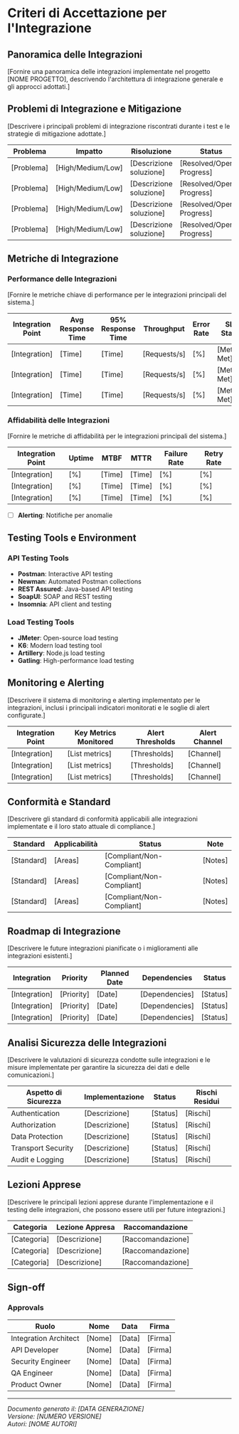 # Criteri di Accettazione per l'Integrazione

## Panoramica delle Integrazioni

[Fornire una panoramica delle integrazioni implementate nel progetto [NOME PROGETTO], descrivendo l'architettura di integrazione generale e gli approcci adottati.]

## Problemi di Integrazione e Mitigazione

[Descrivere i principali problemi di integrazione riscontrati durante i test e le strategie di mitigazione adottate.]

| Problema | Impatto | Risoluzione | Status |
|---------|---------|------------|--------|
| [Problema] | [High/Medium/Low] | [Descrizione soluzione] | [Resolved/Open/In Progress] |
| [Problema] | [High/Medium/Low] | [Descrizione soluzione] | [Resolved/Open/In Progress] |
| [Problema] | [High/Medium/Low] | [Descrizione soluzione] | [Resolved/Open/In Progress] |
| [Problema] | [High/Medium/Low] | [Descrizione soluzione] | [Resolved/Open/In Progress] |

## Metriche di Integrazione

### Performance delle Integrazioni

[Fornire le metriche chiave di performance per le integrazioni principali del sistema.]

| Integration Point | Avg Response Time | 95% Response Time | Throughput | Error Rate | SLA Status |
|------------------|------------------|-------------------|-----------|-----------|-----------|
| [Integration] | [Time] | [Time] | [Requests/s] | [%] | [Met/Not Met] |
| [Integration] | [Time] | [Time] | [Requests/s] | [%] | [Met/Not Met] |
| [Integration] | [Time] | [Time] | [Requests/s] | [%] | [Met/Not Met] |

### Affidabilità delle Integrazioni

[Fornire le metriche di affidabilità per le integrazioni principali del sistema.]

| Integration Point | Uptime | MTBF | MTTR | Failure Rate | Retry Rate |
|------------------|--------|------|------|-------------|-----------|
| [Integration] | [%] | [Time] | [Time] | [%] | [%] |
| [Integration] | [%] | [Time] | [Time] | [%] | [%] |
| [Integration] | [%] | [Time] | [Time] | [%] | [%] |
- [ ] **Alerting**: Notifiche per anomalie

## Testing Tools e Environment

### API Testing Tools

- **Postman**: Interactive API testing
- **Newman**: Automated Postman collections
- **REST Assured**: Java-based API testing
- **SoapUI**: SOAP and REST testing
- **Insomnia**: API client and testing

### Load Testing Tools

- **JMeter**: Open-source load testing
- **K6**: Modern load testing tool
- **Artillery**: Node.js load testing
- **Gatling**: High-performance load testing

## Monitoring e Alerting

[Descrivere il sistema di monitoring e alerting implementato per le integrazioni, inclusi i principali indicatori monitorati e le soglie di alert configurate.]

| Integration Point | Key Metrics Monitored | Alert Thresholds | Alert Channel |
|------------------|----------------------|-----------------|---------------|
| [Integration] | [List metrics] | [Thresholds] | [Channel] |
| [Integration] | [List metrics] | [Thresholds] | [Channel] |
| [Integration] | [List metrics] | [Thresholds] | [Channel] |

## Conformità e Standard

[Descrivere gli standard di conformità applicabili alle integrazioni implementate e il loro stato attuale di compliance.]

| Standard | Applicabilità | Status | Note |
|---------|--------------|--------|------|
| [Standard] | [Areas] | [Compliant/Non-Compliant] | [Notes] |
| [Standard] | [Areas] | [Compliant/Non-Compliant] | [Notes] |
| [Standard] | [Areas] | [Compliant/Non-Compliant] | [Notes] |

## Roadmap di Integrazione

[Descrivere le future integrazioni pianificate o i miglioramenti alle integrazioni esistenti.]

| Integration | Priority | Planned Date | Dependencies | Status |
|------------|----------|-------------|-------------|--------|
| [Integration] | [Priority] | [Date] | [Dependencies] | [Status] |
| [Integration] | [Priority] | [Date] | [Dependencies] | [Status] |
| [Integration] | [Priority] | [Date] | [Dependencies] | [Status] |

## Analisi Sicurezza delle Integrazioni

[Descrivere le valutazioni di sicurezza condotte sulle integrazioni e le misure implementate per garantire la sicurezza dei dati e delle comunicazioni.]

| Aspetto di Sicurezza | Implementazione | Status | Rischi Residui |
|--------------------|----------------|--------|---------------|
| Authentication | [Descrizione] | [Status] | [Rischi] |
| Authorization | [Descrizione] | [Status] | [Rischi] |
| Data Protection | [Descrizione] | [Status] | [Rischi] |
| Transport Security | [Descrizione] | [Status] | [Rischi] |
| Audit e Logging | [Descrizione] | [Status] | [Rischi] |

## Lezioni Apprese

[Descrivere le principali lezioni apprese durante l'implementazione e il testing delle integrazioni, che possono essere utili per future integrazioni.]

| Categoria | Lezione Appresa | Raccomandazione |
|----------|----------------|----------------|
| [Categoria] | [Descrizione] | [Raccomandazione] |
| [Categoria] | [Descrizione] | [Raccomandazione] |
| [Categoria] | [Descrizione] | [Raccomandazione] |

## Sign-off

### Approvals

| Ruolo | Nome | Data | Firma |
|-------|------|------|-------|
| Integration Architect | [Nome] | [Data] | [Firma] |
| API Developer | [Nome] | [Data] | [Firma] |
| Security Engineer | [Nome] | [Data] | [Firma] |
| QA Engineer | [Nome] | [Data] | [Firma] |
| Product Owner | [Nome] | [Data] | [Firma] |

---

*Documento generato il: [DATA GENERAZIONE]*  
*Versione: [NUMERO VERSIONE]*  
*Autori: [NOME AUTORI]*
